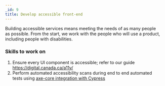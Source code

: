 ```yaml
---
_id: 9
title: Develop accessible front-end 
---
```


Building accessible services means meeting the needs of as many people as possible. From the start, we work with the people who will use a product, including people with disabilities.

### Skills to work on

1. Ensure every UI component is accessible; refer to our guide https://digital.canada.ca/a11y/ 
1. Perform automated accessibility scans during end to end automated tests using [axe-core integration with Cypress](https://www.deque.com/blog/how-to-test-for-accessibility-with-cypress/)

